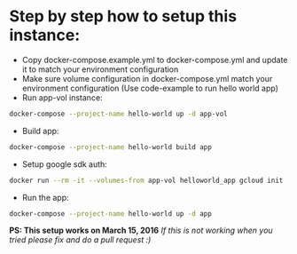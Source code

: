# Step by step how to setup this instance:

- Copy docker-compose.example.yml to docker-compose.yml and update it to match your environment configuration
- Make sure volume configuration in docker-compose.yml match your environment configuration (Use code-example to run hello world app)
- Run app-vol instance:

```sh
docker-compose --project-name hello-world up -d app-vol
```

- Build app:

```sh
docker-compose --project-name hello-world build app
```

- Setup google sdk auth:

```sh
docker run --rm -it --volumes-from app-vol helloworld_app gcloud init
```

- Run the app:

```sh
docker-compose --project-name hello-world up -d app
```

**PS: This setup works on March 15, 2016**
*If this is not working when you tried please fix and do a pull request :)*
